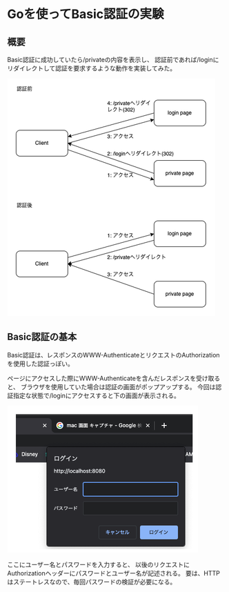 # Goを使ってBasic認証の実験

## 概要

Basic認証に成功していたら/privateの内容を表示し、
認証前であれば/loginにリダイレクトして認証を要求するような動作を実装してみた。

![overview](figures/overview.png)

## Basic認証の基本

Basic認証は、レスポンスのWWW-AuthenticateとリクエストのAuthorizationを使用した認証っぽい。

ページにアクセスした際にWWW-Authenticateを含んだレスポンスを受け取ると、
ブラウザを使用していた場合は認証の画面がポップアップする。
今回は認証指定な状態で/loginにアクセスすると下の画面が表示される。

![login](figures/login.png)

ここにユーザー名とパスワードを入力すると、
以後のリクエストにAuthorizationヘッダーにパスワードとユーザー名が記述される。
要は、HTTPはステートレスなので、毎回パスワードの検証が必要になる。
